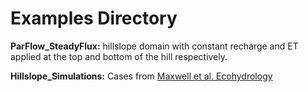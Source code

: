 Examples Directory
==================

**ParFlow_SteadyFlux:**  hillslope domain with constant recharge and ET applied at the top and bottom of the hill respectively.

**Hillslope_Simulations:**
Cases from [Maxwell et al. Ecohydrology](https://doi.org/10.1002/eco.2042)
